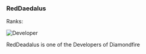 ### RedDaedalus
Ranks:

![Developer](https://img.shields.io/static/v1?label=&message=Developer&color=fb7da7)

RedDeadalus is one of the Developers of Diamondfire
